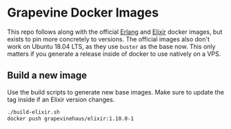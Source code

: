 # Grapevine Docker Images

This repo follows along with the official [Erlang](https://hub.docker.com/_/erlang) and [Elixir](https://hub.docker.com/_/elixir) docker images, but exists to pin more concretely to versions. The official images also don't work on Ubuntu 18.04 LTS, as they use `buster` as the base now. This only matters if you generate a release inside of docker to use natively on a VPS.

## Build a new image

Use the build scripts to generate new base images. Make sure to update the tag inside if an Elixir version changes.

```bash
./build-elixir.sh
docker push grapevinehaus/elixir:1.10.0-1
```
